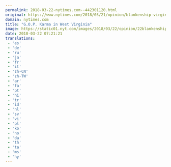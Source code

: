 ```yaml
---
permalink: 2018-03-22-nytimes.com--442301120.html
original: https://www.nytimes.com/2018/03/21/opinion/blankenship-virginia-republicans.html?partner=rss&amp;emc=rss
domain: nytimes.com
title: "G.O.P. Karma in West Virginia"
image: https://static01.nyt.com/images/2018/03/22/opinion/22blankenshipWeb/22blankenshipWeb-mediumThreeByTwo440.jpg
date: 2018-03-22 07:21:21
translations: 
 - 'es'
 - 'de'
 - 'ru'
 - 'ja'
 - 'fr'
 - 'it'
 - 'zh-CN'
 - 'zh-TW'
 - 'ar'
 - 'fa'
 - 'pt'
 - 'hi'
 - 'tr'
 - 'id'
 - 'nl'
 - 'sv'
 - 'vi'
 - 'pl'
 - 'ko'
 - 'no'
 - 'da'
 - 'th'
 - 'ta'
 - 'ms'
 - 'hy'
---
```


